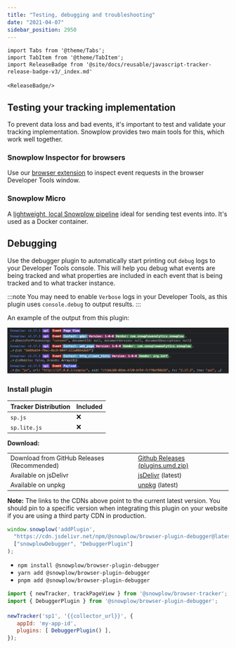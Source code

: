 ```yaml
---
title: "Testing, debugging and troubleshooting"
date: "2021-04-07"
sidebar_position: 2950
---
```


```mdx-code-block
import Tabs from '@theme/Tabs';
import TabItem from '@theme/TabItem';
import ReleaseBadge from '@site/docs/reusable/javascript-tracker-release-badge-v3/_index.md'

<ReleaseBadge/>
```

## Testing your tracking implementation

To prevent data loss and bad events, it's important to test and validate your tracking implementation. Snowplow provides two main tools for this, which work well together.

### Snowplow Inspector for browsers

Use our [browser extension](/docs/data-product-studio/data-quality/snowplow-inspector/index.md) to inspect event requests in the browser Developer Tools window.

### Snowplow Micro

A [lightweight, local Snowplow pipeline](/docs/data-product-studio/data-quality/snowplow-micro/index.md) ideal for sending test events into. It's used as a Docker container.


## Debugging

Use the debugger plugin to automatically start printing out `debug` logs to your Developer Tools console. This will help you debug what events are being tracked and what properties are included in each event that is being tracked and to what tracker instance.

:::note
You may need to enable `Verbose` logs in your Developer Tools, as this plugin uses `console.debug` to output results.
:::

An example of the output from this plugin:

![](images/Screenshot-2021-03-28-at-20.08.35.png)

### Install plugin

<Tabs groupId="platform" queryString>
  <TabItem value="js" label="JavaScript (tag)" default>

| Tracker Distribution | Included |
| -------------------- | -------- |
| `sp.js`              | ❌        |
| `sp.lite.js`         | ❌        |

**Download:**

<table class="has-fixed-layout"><tbody><tr><td>Download from GitHub Releases (Recommended)</td><td><a href="https://github.com/snowplow/snowplow-javascript-tracker/releases" target="_blank" rel="noreferrer noopener">Github Releases (plugins.umd.zip)</a></td></tr><tr><td>Available on jsDelivr</td><td><a href="https://cdn.jsdelivr.net/npm/@snowplow/browser-plugin-debugger@latest/dist/index.umd.min.js" target="_blank" rel="noreferrer noopener">jsDelivr</a> (latest)</td></tr><tr><td>Available on unpkg</td><td><a href="https://unpkg.com/@snowplow/browser-plugin-debugger@latest/dist/index.umd.min.js" target="_blank" rel="noreferrer noopener">unpkg</a> (latest)</td></tr></tbody></table>

**Note:** The links to the CDNs above point to the current latest version. You should pin to a specific version when integrating this plugin on your website if you are using a third party CDN in production.

```javascript
window.snowplow('addPlugin',
  "https://cdn.jsdelivr.net/npm/@snowplow/browser-plugin-debugger@latest/dist/index.umd.min.js",
  ["snowplowDebugger", "DebuggerPlugin"]
);
```

  </TabItem>
  <TabItem value="browser" label="Browser (npm)">

- `npm install @snowplow/browser-plugin-debugger`
- `yarn add @snowplow/browser-plugin-debugger`
- `pnpm add @snowplow/browser-plugin-debugger`

```javascript
import { newTracker, trackPageView } from '@snowplow/browser-tracker';
import { DebuggerPlugin } from '@snowplow/browser-plugin-debugger';

newTracker('sp1', '{{collector_url}}', {
   appId: 'my-app-id',
   plugins: [ DebuggerPlugin() ],
});
```

  </TabItem>
</Tabs>
